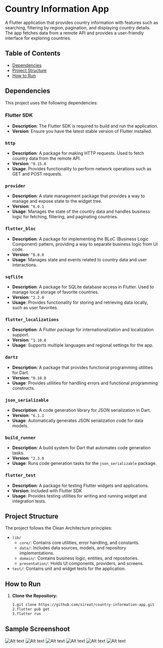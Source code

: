 # Country Information App

A Flutter application that provides country information with features such as searching, filtering by region, pagination, and displaying country details. The app fetches data from a remote API and provides a user-friendly interface for exploring countries.

## Table of Contents

- [Dependencies](#dependencies)
- [Project Structure](#project-structure)
- [How to Run](#how-to-run)

## Dependencies

This project uses the following dependencies:

### Flutter SDK

- **Description**: The Flutter SDK is required to build and run the application.
- **Version**: Ensure you have the latest stable version of Flutter installed.

### `http`

- **Description**: A package for making HTTP requests. Used to fetch country data from the remote API.
- **Version**: `^0.15.0`
- **Usage**: Provides functionality to perform network operations such as GET and POST requests.

### `provider`

- **Description**: A state management package that provides a way to manage and expose state to the widget tree.
- **Version**: `^6.0.1`
- **Usage**: Manages the state of the country data and handles business logic for fetching, filtering, and paginating countries.

### `flutter_bloc`

- **Description**: A package for implementing the BLoC (Business Logic Component) pattern, providing a way to separate business logic from UI code.
- **Version**: `^8.0.0`
- **Usage**: Manages state and events related to country data and user interactions.

### `sqflite`

- **Description**: A package for SQLite database access in Flutter. Used to manage local storage of favorite countries.
- **Version**: `^2.2.0`
- **Usage**: Provides functionality for storing and retrieving data locally, such as user favorites.

### `flutter_localizations`

- **Description**: A Flutter package for internationalization and localization support.
- **Version**: `^1.10.0`
- **Usage**: Supports multiple languages and regional settings for the app.

### `dartz`

- **Description**: A package that provides functional programming utilities for Dart.
- **Version**: `^0.10.0`
- **Usage**: Provides utilities for handling errors and functional programming constructs.

### `json_serializable`

- **Description**: A code generation library for JSON serialization in Dart.
- **Version**: `^6.1.1`
- **Usage**: Automatically generates JSON serialization code for data models.

### `build_runner`

- **Description**: A build system for Dart that automates code generation tasks.
- **Version**: `^2.3.0`
- **Usage**: Runs code generation tasks for the `json_serializable` package.

### `flutter_test`

- **Description**: A package for testing Flutter widgets and applications.
- **Version**: Included with Flutter SDK
- **Usage**: Provides testing utilities for writing and running widget and integration tests.

## Project Structure

The project follows the Clean Architecture principles:

- `lib/`
  - `core/`: Contains core utilities, error handling, and constants.
  - `data/`: Includes data sources, models, and repository implementations.
  - `domain/`: Contains business logic, entities, and repositories.
  - `presentation/`: Holds UI components, providers, and screens.
- `test/`: Contains unit and widget tests for the application.

## How to Run

1. **Clone the Repository:**

   ```bash
   1.git clone https://github.com/sireat/country-information-app.git
   2.flutter pub get
   3.flutter run

## Sample Screenshoot

   ![Alt text](screenshoot/logo.jpg)
   ![Alt text](screenshoot/home.jpg)
   ![Alt text](screenshoot/homefilter.jpg)
   ![Alt text](screenshoot/detail.jpg)
   ![Alt text](screenshoot/newfavorite.jpg)
   ![Alt text](screenshoot/favorite.jpg)
